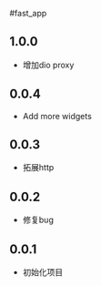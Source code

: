 #fast_app

## 1.0.0
* 增加dio proxy

## 0.0.4
* Add more widgets

## 0.0.3
* 拓展http

## 0.0.2
* 修复bug

## 0.0.1
* 初始化项目